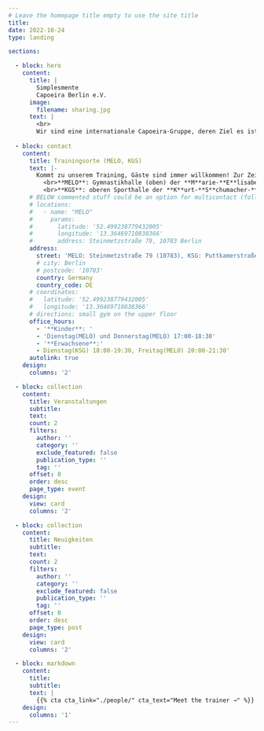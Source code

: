 ```yaml
---
# Leave the homepage title empty to use the site title
title:
date: 2022-10-24
type: landing

sections:

  - block: hero
    content:
      title: |
        Simplesmente 
        Capoeira Berlin e.V.
      image:
        filename: sharing.jpg
      text: |
        <br>
        Wir sind eine internationale Capoeira-Gruppe, deren Ziel es ist, die Fundamente von Capoeira zu studieren und zu implementieren, mit Fokus auf Technik und Grundprinzipien.
  
  - block: contact
    content:
      title: Trainingsorte (MELO, KGS)
      text: |-
        Kommt zu unserem Training, Gäste sind immer willkommen! Zur Zeit bieten wir je zwei Trainingseinheiten für Erwachsene und für Kinder/Jugendliche in die:
          <br>**MELO**: Gymnastikhalle (oben) der **M**arie-**E**lisabeth-**L**üders-**O**berschule
          <br>**KGS**: oberen Sporthalle der **K**urt-**S**chumacher-**G**rundschule
      # BELOW commented stuff could be an option for multicontact (following: https://discourse.gohugo.io/t/variables-in-shortcodes/20637/7)
      # locations:
      #   - name: "MELO"
      #     params:
      #       latitude: '52.499238779432005'
      #       longitude: '13.36469710838366'
      #       address: Steinmetzstraße 79, 10783 Berlin
      address:
        street: 'MELO: Steinmetzstraße 79 (10783), KSG: Puttkamerstraße 19 (10969)'
        # city: Berlin 
        # postcode: '10783'
        country: Germany
        country_code: DE
      # coordinates:
      #   latitude: '52.499238779432005'
      #   longitude: '13.36469710838366'
      # directions: small gym on the upper floor
      office_hours:
        - '**Kinder**: '
        - 'Dienstag(MELO) und Donnerstag(MELO) 17:00-18:30'
        - '**Erwachsene**:'
        - Dienstag(KSG) 18:00-19:30, Freitag(MELO) 20:00-21:30'
      autolink: true
    design:
      columns: '2'

  - block: collection
    content:
      title: Veranstaltungen 
      subtitle:
      text:
      count: 2
      filters:
        author: ''
        category: ''
        exclude_featured: false
        publication_type: ''
        tag: ''
      offset: 0
      order: desc
      page_type: event 
    design:
      view: card
      columns: '2'

  - block: collection
    content:
      title: Neuigkeiten 
      subtitle:
      text:
      count: 2
      filters:
        author: ''
        category: ''
        exclude_featured: false
        publication_type: ''
        tag: ''
      offset: 0
      order: desc
      page_type: post
    design:
      view: card
      columns: '2'

  - block: markdown
    content:
      title:
      subtitle:
      text: |
        {{% cta cta_link="./people/" cta_text="Meet the trainer →" %}}
    design:
      columns: '1'
---
```

